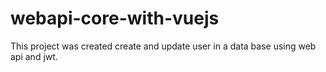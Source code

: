 # webapi-core-with-vuejs
This project was created create and update user in a data base using web api and jwt. 

